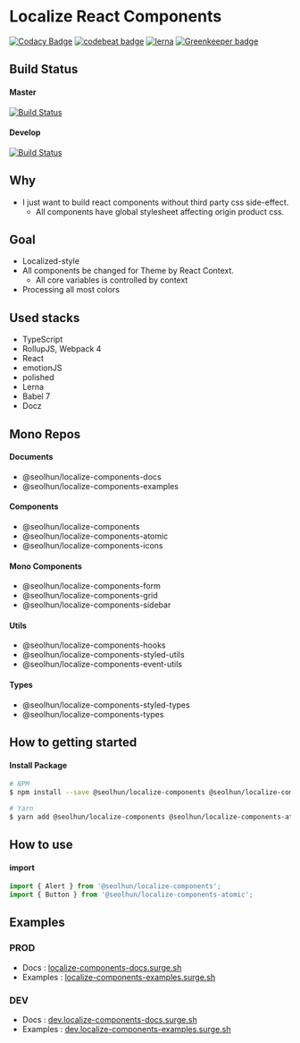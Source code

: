 # Localize React Components

[![Codacy Badge](https://api.codacy.com/project/badge/Grade/87c0d9f96fc74d94b60c0c397a6b30c6)](https://www.codacy.com/app/shun10114/localize-components?utm_source=github.com&amp;utm_medium=referral&amp;utm_content=Seolhun/localize-components&amp;utm_campaign=Badge_Grade)
[![codebeat badge](https://codebeat.co/badges/2ab413e3-946a-4719-bb75-07e76851cbba)](https://codebeat.co/projects/github-com-seolhun-localize-components-master)
[![lerna](https://img.shields.io/badge/maintained%20with-lerna-cc00ff.svg)](https://lernajs.io/) [![Greenkeeper badge](https://badges.greenkeeper.io/Seolhun/localize-components.svg)](https://greenkeeper.io/)

## Build Status

#### Master
[![Build Status](https://travis-ci.com/Seolhun/localize-components.svg?branch=master)](https://travis-ci.com/Seolhun/localize-components)

#### Develop
[![Build Status](https://travis-ci.com/Seolhun/localize-components.svg?branch=develop)](https://travis-ci.com/Seolhun/localize-components)

## Why
- I just want to build react components without third party css side-effect.
  - All components have global stylesheet affecting origin product css.

## Goal
- Localized-style
- All components be changed for Theme by React Context.
  - All core variables is controlled by context
- Processing all most colors

## Used stacks
- TypeScript
- RollupJS, Webpack 4
- React
- emotionJS
- polished
- Lerna
- Babel 7
- Docz

## Mono Repos
#### Documents
- @seolhun/localize-components-docs
- @seolhun/localize-components-examples

#### Components
- @seolhun/localize-components
- @seolhun/localize-components-atomic
- @seolhun/localize-components-icons

#### Mono Components
- @seolhun/localize-components-form
- @seolhun/localize-components-grid
- @seolhun/localize-components-sidebar

#### Utils
- @seolhun/localize-components-hooks
- @seolhun/localize-components-styled-utils
- @seolhun/localize-components-event-utils

#### Types
- @seolhun/localize-components-styled-types
- @seolhun/localize-components-types


## How to getting started
#### Install Package


```bash
# NPM
$ npm install --save @seolhun/localize-components @seolhun/localize-components-atomic

# Yarn
$ yarn add @seolhun/localize-components @seolhun/localize-components-atomic
```

## How to use
#### import
```js
import { Alert } from '@seolhun/localize-components';
import { Button } from '@seolhun/localize-components-atomic';
```

## Examples
### PROD
- Docs : [localize-components-docs.surge.sh](http://localize-components-docs.surge.sh/#/)
- Examples : [localize-components-examples.surge.sh](http://localize-components-examples.surge.sh/#/)

### DEV
- Docs : [dev.localize-components-docs.surge.sh](http://dev.localize-components-docs.surge.sh/#/)
- Examples : [dev.localize-components-examples.surge.sh](http://dev.localize-components-examples.surge.sh/#/)
